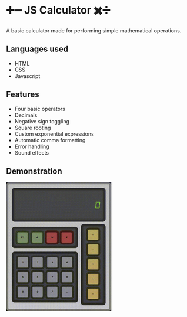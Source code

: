# ➕➖ JS Calculator ✖️➗
A basic calculator made for performing simple mathematical operations.

## Languages used
* HTML
* CSS
* Javascript

## Features
* Four basic operators
* Decimals
* Negative sign toggling
* Square rooting
* Custom exponential expressions
* Automatic comma formatting
* Error handling
* Sound effects

## Demonstration
<img src="https://github.com/KennethOnuorah/Javascript-Calculator/blob/main/src/images/tutorial.gif" width="286" height="349"/>
